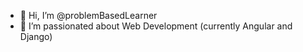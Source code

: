 - 👋 Hi, I’m @problemBasedLearner
- 👀 I’m passionated about Web Development (currently Angular and Django)


<!---
problemBasedLearner/problemBasedLearner is a ✨ special ✨ repository because its `README.md` (this file) appears on your GitHub profile.
You can click the Preview link to take a look at your changes.
--->
